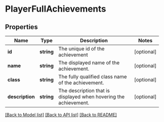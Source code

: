 # PlayerFullAchievements

## Properties
Name | Type | Description | Notes
------------ | ------------- | ------------- | -------------
**id** | **string** | The unique id of the achievement | [optional] 
**name** | **string** | The displayed name of the achievement. | [optional] 
**class** | **string** | The fully qualified class name of the achievement. | [optional] 
**description** | **string** | The description that is displayed when hovering the achievement. | [optional] 

[[Back to Model list]](../README.md#documentation-for-models) [[Back to API list]](../README.md#documentation-for-api-endpoints) [[Back to README]](../README.md)


